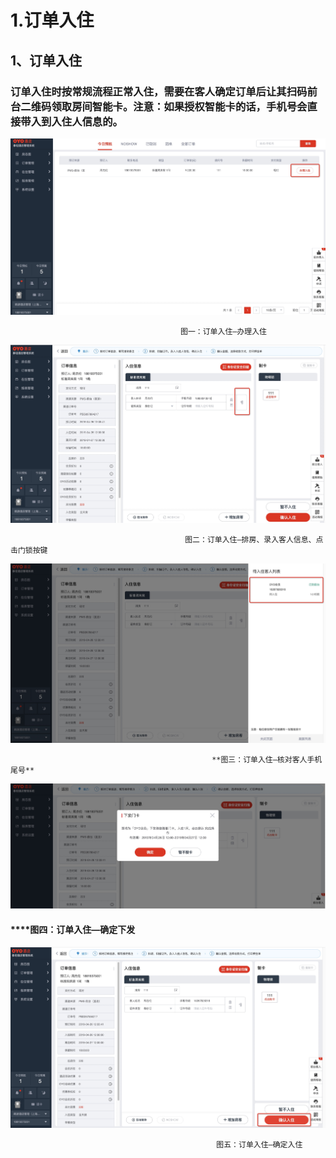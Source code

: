 # 1.订单入住

## 1、订单入住 

### 订单入住时按常规流程正常入住，需要在客人确定订单后让其扫码前台二维码领取房间智能卡。注意：如果授权智能卡的话，手机号会直接带入到入住人信息的。

![](../../.gitbook/assets/image%20%28762%29.png)

                                          图一：订单入住—办理入住

![](../../.gitbook/assets/image%20%28570%29.png)

                                           图二：订单入住—排房、录入客人信息、点击门锁按键

![](../../.gitbook/assets/image%20%28422%29.png)

                                                 **图三：订单入住—核对客人手机尾号**

![](../../.gitbook/assets/image%20%28750%29.png)

####                                                 ****图四：订单入住—确定下发

![](../../.gitbook/assets/image%20%28632%29.png)

                                                  图五：订单入住—确定入住

